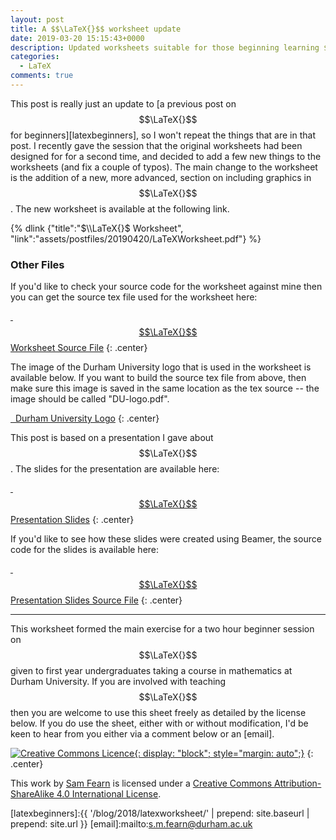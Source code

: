 ```yaml
---
layout: post
title: A $$\LaTeX{}$$ worksheet update
date: 2019-03-20 15:15:43+0000
description: Updated worksheets suitable for those beginning learning $$\LaTeX{}$$, or those with some experience.
categories:
  - LaTeX
comments: true
---
```

This post is really just an update to [a previous post on $$\LaTeX{}$$ for beginners][latexbeginners], so I won't repeat the things that are in that post. I recently gave the session that the original worksheets had been designed for for a second time, and decided to add a few new things to the worksheets (and fix a couple of typos). The main change to the worksheet is the addition of a new, more advanced, section on including graphics in $$\LaTeX{}$$. The new worksheet is available at the following link.

{% dlink {"title":"$\\LaTeX{}$ Worksheet", "link":"assets/postfiles/20190420/LaTeXWorksheet.pdf"} %}

### Other Files ###

If you'd like to check your source code for the worksheet against mine then you can get the source tex file used for the worksheet here:
	
<a href="/~sxwc62/assets/postfiles/20190420/LaTeXWorksheet.tex"><span class="fas fa-download">&nbsp; $$\LaTeX{}$$ Worksheet Source File</span></a>
{: .center}

The image of the Durham University logo that is used in the worksheet is available below. If you want to build the source tex file from above, then make sure this image is saved in the same location as the tex source -- the image should be called "DU-logo.pdf".

<a href="/~sxwc62/assets/img/DU-logo.pdf"><span class="fas fa-download">&nbsp; Durham University Logo</span></a>
{: .center}

This post is based on a presentation I gave about $$\LaTeX{}$$. The slides for the presentation are available here:

<a href="/~sxwc62/assets/postfiles/20190420/LaTeXWorkshop.pdf"><span class="fas fa-download">&nbsp; $$\LaTeX{}$$ Presentation Slides</span></a>
{: .center}

If you'd like to see how these slides were created using Beamer, the source code for the slides is available here:

<a href="/~sxwc62/assets/postfiles/20190420/LaTeXWorkshop.tex"><span class="fas fa-download">&nbsp; $$\LaTeX{}$$ Presentation Slides Source File</span></a>
{: .center}

***

This worksheet formed the main exercise for a two hour beginner session on $$\LaTeX{}$$ given to first year undergraduates taking a course in mathematics at Durham University. If you are involved with teaching $$\LaTeX{}$$ then you are welcome to use this sheet freely as detailed by the license below. If you do use the sheet, either with or without modification, I'd be keen to hear from you either via a comment below or an [email].

<a rel="license" href="http://creativecommons.org/licenses/by-sa/4.0/"><img alt="Creative Commons Licence" style="border-width:0" src="https://i.creativecommons.org/l/by-sa/4.0/88x31.png" />{: display: "block"; style="margin: auto";}</a>
{: .center}

This work by <a xmlns:cc="http://creativecommons.org/ns#" href="http://www.maths.dur.ac.uk/~sxwc62/" property="cc:attributionName" rel="cc:attributionURL">Sam Fearn</a> is licensed under a <a rel="license" href="http://creativecommons.org/licenses/by-sa/4.0/">Creative Commons Attribution-ShareAlike 4.0 International License</a>.

[latexbeginners]:{{ '/blog/2018/latexworksheet/' | prepend: site.baseurl | prepend: site.url }}
[email]:mailto:s.m.fearn@durham.ac.uk